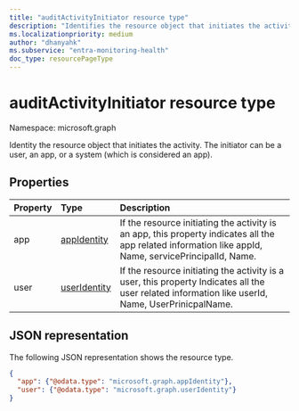 ```yaml
---
title: "auditActivityInitiator resource type"
description: "Identifies the resource object that initiates the activity. The initiator can be a user, an app, or a system (which is considered as an app)."
ms.localizationpriority: medium
author: "dhanyahk"
ms.subservice: "entra-monitoring-health"
doc_type: resourcePageType
---
```


# auditActivityInitiator resource type

Namespace: microsoft.graph

Identity the resource object that initiates the activity. The initiator can be a user, an app, or a system (which is considered an app).

## Properties

| Property	   | Type	|Description|
|:---------------|:--------|:----------|
|app|[appIdentity](appidentity.md)|If the resource initiating the activity is an app, this property indicates all the app related information like appId, Name, servicePrincipalId, Name.|
|user|[userIdentity](useridentity.md)|If the resource initiating the activity is a user, this property Indicates all the user related information like userId, Name, UserPrinicpalName.|

## JSON representation

The following JSON representation shows the resource type.

<!-- {
  "blockType": "resource",
  "optionalProperties": [

  ],
  "@odata.type": "microsoft.graph.auditActivityInitiator"
}-->

```json
{
  "app": {"@odata.type": "microsoft.graph.appIdentity"},
  "user": {"@odata.type": "microsoft.graph.userIdentity"}
}

```

<!-- uuid: 8fcb5dbc-d5aa-4681-8e31-b001d5168d79
2015-10-25 14:57:30 UTC -->
<!-- {
  "type": "#page.annotation",
  "description": "auditActivityInitiator resource",
  "keywords": "",
  "section": "documentation",
  "tocPath": ""
}-->

